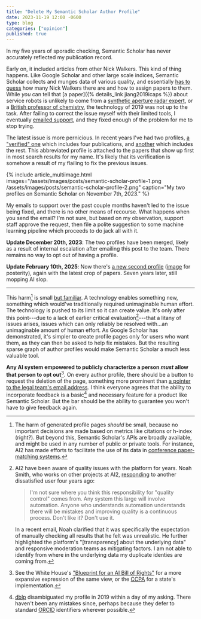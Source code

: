 ```yaml
---
title: "Delete My Semantic Scholar Author Profile"
date: 2023-11-19 12:00 -0600
type: blog
categories: ["opinion"]
published: true
---
```


In my five years of sporadic checking, Semantic Scholar has never accurately reflected my publication record. 

Early on, it included articles from other Nick Walkers. This kind of thing happens. Like Google Scholar and other large scale indices, Semantic Scholar collects and munges data of various quality, and essentially [has to guess](https://arxiv.org/pdf/2103.07534.pdf) how many Nick Walkers there are and how to assign papers to them. While _you_ can tell that [a paper]({% details_link jiang2019icaps %}) about service robots is unlikely to come from a [synthetic aperture radar expert](https://ieeexplore.ieee.org/author/38181749600), or a [British professor of chemistry](https://www.ncl.ac.uk/nes/people/profile/nickwalker.html), the technology of 2019 was not up to the task. After failing to correct the issue myself with their limited tools, I eventually [emailed support](https://x.com/nickwalker_us/status/1130618707267342336), and they fixed enough of the problem for me to stop trying.

The latest issue is more pernicious. In recent years I've had two profiles, [a "verified" one](https://www.semanticscholar.org/author/Nick-Walker/145314605) which includes four publications, and [another](https://www.semanticscholar.org/author/Nick-Walker/8257289) which includes the rest. This abbreviated profile is attached to the papers that show up first in most search results for my name. It's likely that its verification is somehow a result of my flailing to fix the previous issues.

{% include article_multiimage.html images="/assets/images/posts/semantic-scholar-profile-1.png /assets/images/posts/semantic-scholar-profile-2.png" caption="My two profiles on Semantic Scholar on November 7th, 2023." %}


My emails to support over the past couple months haven't led to the issue being fixed, and there is no other means of recourse. What happens when you send the email? I'm not sure, but based on my observation, support staff approve the request, then file a polite suggestion to some machine learning pipeline which proceeds to do jack all with it.

**Update December 20th, 2023**: The two profiles have been merged, likely as a result of internal escalation after emailing this post to the team. There remains no way to opt out of having a profile.

**Update February 10th, 2025**: Now there's [a new second profile](https://www.semanticscholar.org/author/Nick-Walker/2283347475) ([image](/assets/images/posts/semantic-scholar-2025.png) for posterity), again with the latest crop of papers. Seven years later, still mopping AI slop.


-------------

This harm[^1] is small [but familiar](https://en.wikipedia.org/wiki/Externality). A technology enables something new, something which would've traditionally required unimaginable human effort. The technology is pushed to its limit so it can create value. It's only after this point---due to a lack of earlier critical evaluation[^2]---that a litany of issues arises, issues which can only reliably be resolved with...an unimaginable amount of human effort. As Google Scholar has demonstrated, it's simpler to create profile pages only for users who want them, as they can then be asked to help fix mistakes. But the resulting sparse graph of author profiles would make Semantic Scholar a much less valuable tool.

**Any AI system empowered to publicly characterize a person _must_ allow that person to opt out**[^4]. On every author profile, there should be a button to request the deletion of the page, something more prominent than [a pointer to the legal team's email address](https://allenai.org/privacy-policy). I think everyone agrees that the ability to incorporate feedback is a basic[^3] and necessary feature for a product like Semantic Scholar. But the bar should be the ability to guarantee you won't have to give feedback again.


[^1]: The harm of generated profile pages _should_ be small, because no important decisions are made based on metrics like citations or h-index (right?). But beyond this, Semantic Scholar's APIs are broadly available, and might be used in any number of public or private tools. For instance, AI2 has made efforts to facilitate the use of its data in [conference paper-matching systems](https://medium.com/ai2-blog/conference-peer-review-with-the-semantic-scholar-api-24ab9fce2324).

[^2]: AI2 have been aware of quality issues with the platform for years. Noah Smith, who works on other projects at AI2, [responding](https://twitter.com/nlpnoah/status/1194836101241831424) to another dissatisfied user four years ago:

    > I'm not sure where you think this responsibility for "quality control" comes from.  Any system this large will involve automation.  Anyone who understands automation understands there will be mistakes and improving quality is a continuous process.  Don't like it?  Don't use it.

    In a recent email, Noah clarified that it was specifically the expectation of manually checking all results that he felt was unrealistic. He further highlighted the platform's "[transparency] about the underlying data" and responsive moderation teams as mitigating factors. I am not able to identify from where in the underlying data my duplicate identies are coming from.

[^3]: [dblp](https://dblp.org/) disambiguated my profile in 2019 within a day of my asking. There haven't been any mistakes since, perhaps because they defer to standard [ORCID](https://orcid.org/) identifiers wherever possible.

[^4]: See the White House's ["Blueprint for an AI Bill of Rights"](https://web.archive.org/web/20250118015329/https://www.whitehouse.gov/wp-content/uploads/2022/10/Blueprint-for-an-AI-Bill-of-Rights.pdf) for a more expansive expression of the same view, or the [CCPA](https://oag.ca.gov/privacy/ccpa) for a state's implementation. 